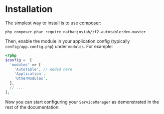 # Installation

The simplest way to install is to use [composer](https://getcomposer.org/download/):

```
php composer.phar require nathanjosiah/zf2-autotable:dev-master
```

Then, enable the module in your application config (typically `config/app.config.php`) under `modules`. For example:

```php
<?php
$config =  [
  'modules' => [
    'AutoTable', // Added here
    'Application',
    'OtherModules',
  ],
  // ...
];
```

Now you can start configuring your `ServiceManager` as demonstrated in the rest of the documentation.

